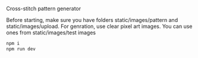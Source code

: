 Cross-stitch pattern generator

Before starting, make sure you have folders static/images/pattern and static/images/upload.
For genration, use clear pixel art images. You can use ones from static/images/test images

```bash
npm i
npm run dev
```


